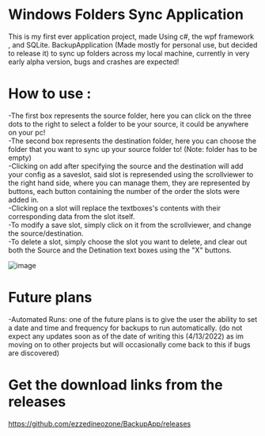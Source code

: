 # Windows Folders Sync Application
This is my first ever application project, made Using c#, the wpf framework , and SQLite.
BackupApplication (Made mostly for personal use, but decided to release it) to sync up folders across my local machine, currently in very early alpha version, bugs and crashes are expected!
# How to use :
-The first box represents the source folder, here you can click on the three dots to the right to select a folder to be your source, it could be anywhere on your pc!  
-The second box represents the destination folder, here you can choose the folder that you want to sync up your source folder to! (Note: folder has to be empty)  
-Clicking on add after specifying the source and the destination will add your config as a saveslot, said slot is represended using the scrollviewer to the right hand side, where you
can manage them, they are represented by buttons, each button containing the number of the order the slots were added in.  
-Clicking on a slot will replace the textboxes's contents with their corresponding data from the slot itself.  
-To modify a save slot, simply click on it from the scrollviewer, and change the source/destination.  
-To delete a slot, simply choose the slot you want to delete, and clear out both the Source and the Detination text boxes using the "X" buttons.  

![image](https://user-images.githubusercontent.com/29092330/163240720-75f67c63-08b5-4dc9-8e5c-69f706cd3bd2.png)





# Future plans
-Automated Runs:
one of the future plans is to give the user the ability to set a date and time and frequency for backups to run automatically.
(do not expect any updates soon as of the date of writing this (4/13/2022) as im moving on to other projects but will occasionally come back to this if bugs are discovered)


# Get the download links from the releases

https://github.com/ezzedineozone/BackupApp/releases

